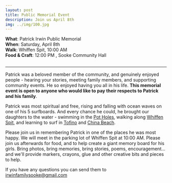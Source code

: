 ```yaml
---
layout: post
title: Public Memorial Event
description: Join us April 8th
img: ../img/100.jpg
---
```


**What**: Patrick Irwin Public Memorial<br>
**When**: Saturday, April 8th<br>
**Walk**: Whiffen Spit, 10:00 AM<br>
**Food & Craft**: 12:00 PM , Sooke Community Hall<br>

<div class="">
  <img class="col three" src="{{ site.baseurl }}/img/55.jpg" alt="" title="example image">
</div>

--------------------------------------------------------------------------------

Patrick was a beloved member of the community, and genuinely enjoyed people - hearing your stories, meeting family members, and supporting community events. He so enjoyed having you all in his life. **This memorial event is open to anyone who would like to pay their respects to Patrick and his family**.

Patrick was most spiritual and free, rising and falling with ocean waves on one of his 5 surfboards. And every chance he could, he brought our daughters to the water - swimming in the [Pot Holes](https://www.crd.bc.ca/parks-recreation-culture/parks-trails/find-park-trail/sooke-potholes), walking along [Whiffen Spit](http://discoversooke.com/outdoor-activities/parks-trails/whiffen-spit/), and learning to surf in [Tofino](https://www.tourismtofino.com/tofino-beaches) and [China Beach](http://www.juandefucamarinetrail.com/china_beach.html).

Please join us in remembering Patrick in one of the places he was most happy. We will meet in the parking lot of Whiffen Spit at 10:00 AM. Please join us afterwards for food, and to help create a giant memory board for his girls. Bring photos, bring memories, bring stories, poems, encouragement... and we'll provide markers, crayons, glue and other creative bits and pieces to help.

If you have any questions you can send them to irwinfamilysooke@gmail.com

<div class="img_row"><img class="col one" src="{{ site.baseurl }}/img/109.jpg" alt="" title="example image">
    <img class="col one" src="{{ site.baseurl }}/img/101.jpg" alt="" title="example image">
    <img class="col one" src="{{ site.baseurl }}/img/105.jpg" alt="" title="example image"></div>
